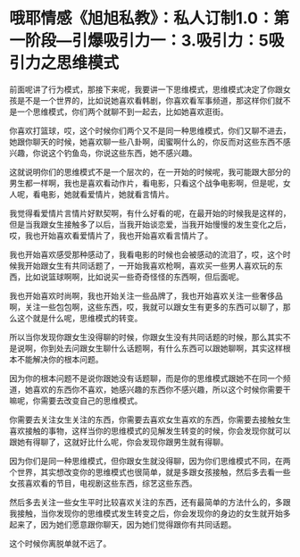 # 哦耶情感《旭旭私教》：私人订制1.0：第一阶段—引爆吸引力一：3.吸引力：5吸引力之思维模式

前面呢讲了行为模式，那接下来呢，我要讲一下思维模式，思维模式决定了你跟女孩是不是一个世界的，比如说她喜欢看韩剧，你喜欢看军事频道，那这样你们就不是一个思维模式，你们两个就聊不到一起去，比如她喜欢逛街。

你喜欢打篮球，哎，这个时候你们两个又不是同一种思维模式，你们又聊不进去，她跟你聊天的时候，她喜欢聊一些八卦啊，闺蜜啊什么的，你反而对这些东西不感兴趣，你说这个钓鱼岛，你说这些东西，她不感兴趣。

这就说明你们的思维模式不是一个层次的，在一开始的时候呢，我可能跟大部分的男生都一样啊，我也是喜欢看动作片，看电影，只看这个战争电影啊，但是呢，女人呢，看电影，她就看爱情片，她就看言情片。

我觉得看爱情片言情片好默契啊，有什么好看的呢，在最开始的时候我是这样的，但是当我跟女生接触多了以后，当我开始谈恋爱，当我开始慢慢的发生变化之后，哎，我也开始喜欢看爱情片了，我也开始喜欢看言情片了。

我也开始喜欢感受那种感动了，我看电影的时候也会被感动的流泪了，哎，这个时候我开始跟女生有共同话题了，一开始我喜欢枪啊，喜欢买一些男人喜欢玩的东西，比如说篮球啊啊，比如说买一些奇奇怪怪的东西啊，但后面呢。

我也开始喜欢时尚啊，我也开始关注一些品牌了，我也开始喜欢关注一些奢侈品啊，关注一些包包啊，这些东西，哎，我就可以跟女生有更多的东西可以聊了，那么这个就是什么呢，思维模式的转变。

所以当你发现你跟女生没得聊的时候，你跟女生没有共同话题的时候，那么其实不是说啊，你到处去问跟女生聊什么话题啊，有什么东西可以跟她聊啊，其实这样根本不能解决你的根本问题。

因为你的根本问题不是说你跟她没有话题聊，而是你的思维模式跟她不在同一个频道，她喜欢的东西你不喜欢，她感兴趣的东西你不感兴趣，所以这个时候你需要干嘛呢，你需要去改变自己的思维模式。

你需要去关注女生关注的东西，你需要去喜欢女生喜欢的东西，你需要去接触女生喜欢接触的事物，这样当你的思维模式的见解发生转变的时候，你会发现你就可以跟她有得聊了，这就好比什么呢，你会发现你跟男生就有得聊。

因为你们是同一种思维模式，但你跟女生就没得聊，因为你们思维模式不同，在两个世界，其实想改变你的思维模式也很简单，就是多跟女孩接触，然后多去看一些女孩喜欢看的节目，电视剧这些东西，综艺这些东西。

然后多去关注一些女生平时比较喜欢关注的东西，还有最简单的方法什么的，多跟我接触，当你发现你的思维模式发生转变之后，你会发现你的身边的女生就开始多起来了，因为她们愿意跟你聊天，因为她们觉得跟你有共同话题。

这个时候你离脱单就不远了。